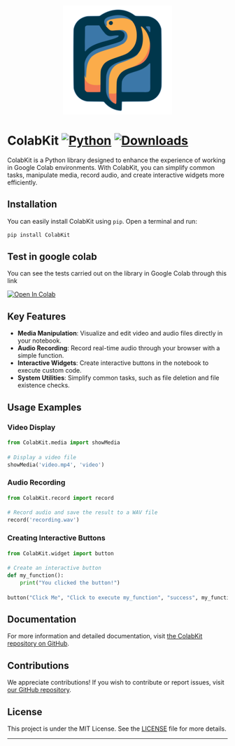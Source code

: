 <p align="center">
  <img src="https://github.com/wipodev/ColabKit/blob/main/ColabKit.png" alt="ColabKit logo" width="250" height="250">
</p>

# ColabKit [![Python](https://img.shields.io/pypi/v/ColabKit.svg)](https://pypi.org/project/ColabKit/) [![Downloads](https://static.pepy.tech/badge/ColabKit)](https://pepy.tech/project/ColabKit)

ColabKit is a Python library designed to enhance the experience of working in Google Colab environments. With ColabKit, you can simplify common tasks, manipulate media, record audio, and create interactive widgets more efficiently.

## Installation

You can easily install ColabKit using `pip`. Open a terminal and run:

```bash
pip install ColabKit
```

## Test in google colab

You can see the tests carried out on the library in Google Colab through this link

<a href="https://colab.research.google.com/github/wipodev/ColabKit/blob/main/Tests_ColabKit.ipynb" target="_blank"><img src="https://colab.research.google.com/assets/colab-badge.svg" alt="Open In Colab"/></a>

## Key Features

- **Media Manipulation**: Visualize and edit video and audio files directly in your notebook.
- **Audio Recording**: Record real-time audio through your browser with a simple function.
- **Interactive Widgets**: Create interactive buttons in the notebook to execute custom code.
- **System Utilities**: Simplify common tasks, such as file deletion and file existence checks.

## Usage Examples

### Video Display

```python
from ColabKit.media import showMedia

# Display a video file
showMedia('video.mp4', 'video')
```

### Audio Recording

```python
from ColabKit.record import record

# Record audio and save the result to a WAV file
record('recording.wav')
```

### Creating Interactive Buttons

```python
from ColabKit.widget import button

# Create an interactive button
def my_function():
    print("You clicked the button!")

button("Click Me", "Click to execute my_function", "success", my_function)
```

## Documentation

For more information and detailed documentation, visit [the ColabKit repository on GitHub](https://github.com/wipodev/ColabKit).

## Contributions

We appreciate contributions! If you wish to contribute or report issues, visit [our GitHub repository](https://github.com/wipodev/ColabKit).

## License

This project is under the MIT License. See the [LICENSE](https://github.com/wipodev/ColabKit/blob/main/LICENSE) file for more details.

---
